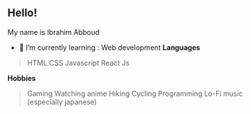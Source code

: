 ## Hello!

My name is Ibrahim Abboud

- 🌱 I’m currently learning : Web development
**Languages**
> HTML
> CSS
> Javascript
> React Js

**Hobbies**
> Gaming
> Watching anime
> Hiking
> Cycling
> Programming
> Lo-Fi music (especially japanese)
